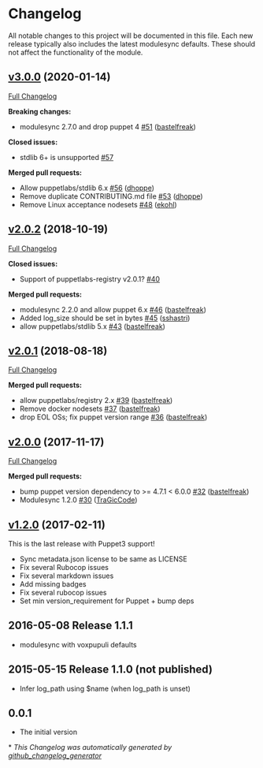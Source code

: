 # Changelog

All notable changes to this project will be documented in this file.
Each new release typically also includes the latest modulesync defaults.
These should not affect the functionality of the module.

## [v3.0.0](https://github.com/voxpupuli/puppet-windows_eventlog/tree/v3.0.0) (2020-01-14)

[Full Changelog](https://github.com/voxpupuli/puppet-windows_eventlog/compare/v2.0.2...v3.0.0)

**Breaking changes:**

- modulesync 2.7.0 and drop puppet 4 [\#51](https://github.com/voxpupuli/puppet-windows_eventlog/pull/51) ([bastelfreak](https://github.com/bastelfreak))

**Closed issues:**

- stdlib 6+ is unsupported [\#57](https://github.com/voxpupuli/puppet-windows_eventlog/issues/57)

**Merged pull requests:**

- Allow puppetlabs/stdlib 6.x [\#56](https://github.com/voxpupuli/puppet-windows_eventlog/pull/56) ([dhoppe](https://github.com/dhoppe))
- Remove duplicate CONTRIBUTING.md file [\#53](https://github.com/voxpupuli/puppet-windows_eventlog/pull/53) ([dhoppe](https://github.com/dhoppe))
- Remove Linux acceptance nodesets [\#48](https://github.com/voxpupuli/puppet-windows_eventlog/pull/48) ([ekohl](https://github.com/ekohl))

## [v2.0.2](https://github.com/voxpupuli/puppet-windows_eventlog/tree/v2.0.2) (2018-10-19)

[Full Changelog](https://github.com/voxpupuli/puppet-windows_eventlog/compare/v2.0.1...v2.0.2)

**Closed issues:**

- Support of puppetlabs-registry v2.0.1? [\#40](https://github.com/voxpupuli/puppet-windows_eventlog/issues/40)

**Merged pull requests:**

- modulesync 2.2.0 and allow puppet 6.x [\#46](https://github.com/voxpupuli/puppet-windows_eventlog/pull/46) ([bastelfreak](https://github.com/bastelfreak))
- Added log\_size should be set in bytes [\#45](https://github.com/voxpupuli/puppet-windows_eventlog/pull/45) ([sshastri](https://github.com/sshastri))
- allow puppetlabs/stdlib 5.x [\#43](https://github.com/voxpupuli/puppet-windows_eventlog/pull/43) ([bastelfreak](https://github.com/bastelfreak))

## [v2.0.1](https://github.com/voxpupuli/puppet-windows_eventlog/tree/v2.0.1) (2018-08-18)

[Full Changelog](https://github.com/voxpupuli/puppet-windows_eventlog/compare/v2.0.0...v2.0.1)

**Merged pull requests:**

- allow puppetlabs/registry 2.x [\#39](https://github.com/voxpupuli/puppet-windows_eventlog/pull/39) ([bastelfreak](https://github.com/bastelfreak))
- Remove docker nodesets [\#37](https://github.com/voxpupuli/puppet-windows_eventlog/pull/37) ([bastelfreak](https://github.com/bastelfreak))
- drop EOL OSs; fix puppet version range [\#36](https://github.com/voxpupuli/puppet-windows_eventlog/pull/36) ([bastelfreak](https://github.com/bastelfreak))

## [v2.0.0](https://github.com/voxpupuli/puppet-windows_eventlog/tree/v2.0.0) (2017-11-17)

[Full Changelog](https://github.com/voxpupuli/puppet-windows_eventlog/compare/v1.2.0...v2.0.0)

**Merged pull requests:**

- bump puppet version dependency to \>= 4.7.1 \< 6.0.0 [\#32](https://github.com/voxpupuli/puppet-windows_eventlog/pull/32) ([bastelfreak](https://github.com/bastelfreak))
- Modulesync 1.2.0 [\#30](https://github.com/voxpupuli/puppet-windows_eventlog/pull/30) ([TraGicCode](https://github.com/TraGicCode))

## [v1.2.0](https://github.com/voxpupuli/puppet-windows_eventlog/tree/v1.2.0) (2017-02-11)

This is the last release with Puppet3 support!
* Sync metadata.json license to be same as LICENSE
* Fix several Rubocop issues
* Fix several markdown issues
* Add missing badges
* Fix several rubocop issues
* Set min version_requirement for Puppet + bump deps

## 2016-05-08 Release 1.1.1

* modulesync with voxpupuli defaults

## 2015-05-15 Release 1.1.0 (not published)

* Infer log_path using $name (when log_path is unset)

## 0.0.1

* The initial version


\* *This Changelog was automatically generated by [github_changelog_generator](https://github.com/github-changelog-generator/github-changelog-generator)*
